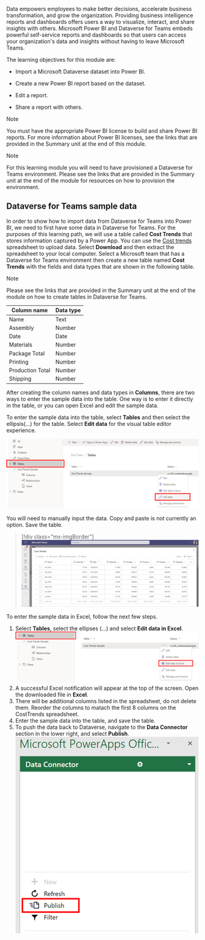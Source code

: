 Data empowers employees to make better decisions, accelerate business transformation, and grow the organization. Providing business intelligence reports and dashboards offers users a way to visualize, interact, and share insights with others. Microsoft Power BI and Dataverse for Teams embeds powerful self-service reports and dashboards so that users can access your organization's data and insights without having to leave Microsoft Teams.

The learning objectives for this module are:

- Import a Microsoft Dataverse dataset into Power BI.

- Create a new Power BI report based on the dataset.

- Edit a report.

- Share a report with others.

> [!NOTE]
> You must have the appropriate Power BI license to build and share Power BI reports. For more information about Power BI licenses, see the links that are provided in the Summary unit at the end of this module.

> [!Note]
> For this learning module you will need to have provisioned a Dataverse for Teams environment. Please see the links that are provided in the Summary unit at the end of the module for resources on how to provision the environment.

## Dataverse for Teams sample data

In order to show how to import data from Dataverse for Teams into Power BI, we need to first have some data in Dataverse for Teams. For the purposes of this learning path, we will use a table called **Cost Trends** that stores information captured by a Power App. You can use the [Cost trends](https://github.com/MicrosoftDocs/mslearn-developer-tools-power-platform/blob/master/power-apps/dataverse-power-bi/cost-trends.zip) spreadsheet to upload data. Select **Download** and then extract the spreadsheet to your local computer. Select a Microsoft team that has a Dataverse for Teams environment then create a new table named **Cost Trends** with the fields and data types that are shown in the following table.

> [!NOTE]
> Please see the links that are provided in the Summary unit at the end of the module on how to create tables in Dataverse for Teams.

| Column name | Data type |
|-------------|-----------|
| Name | Text |
| Assembly | Number |
| Date | Date |
| Materials | Number |
| Package Total | Number |
| Printing | Number |
| Production Total | Number |
| Shipping | Number |

After creating the column names and data types in **Columns**, there are two ways to enter the sample data into the table. One way is to enter it directly in the table, or you can open Excel and edit the sample data. 

To enter the sample data into the table, select **Tables** and then select the ellipsis(...) for the table. Select **Edit data** for the visual table editor experience.

 ![Screenshot of the Power Apps Tables dialog box with rectangle around Tables and Edit Data.](../media/powerapps-tables-edit-data.png)

You will need to manually input the data. Copy and paste is not currently an option. Save the table.
> [!div class="mx-imgBorder"]
> [![Screenshot of the Cost Trends dialog box with seven rows of data added.](../media/image-1.png)](../media/image-1.png#lightbox)

To enter the sample data in Excel, follow the next few steps.

  1. Select **Tables**, select the ellipses (...) and select **Edit data in Excel**.
  ![Screenshot of the Power Apps Tables dialog box with rectangle around Tables and Edit data in Excel.](../media/powerapps-tables-edit-data-excel.png)
  1. A successful Excel notification will appear at the top of the screen. Open the downloaded file in **Excel**.
  1. There will be additional columns listed in the spreadsheet, do not delete them. Reorder the columns to matach the first 8 columns on the CostTrends spreadsheet.
  1. Enter the sample data into the table, and save the table.
  1. To push the data back to Dataverse, navigate to the **Data Connector** section in the lower right, and select **Publish**.
  ![Screenshot of the Power Apps Data Connector dialog box with rectangle around Publish.](../media/powerapps-data-connector.png)